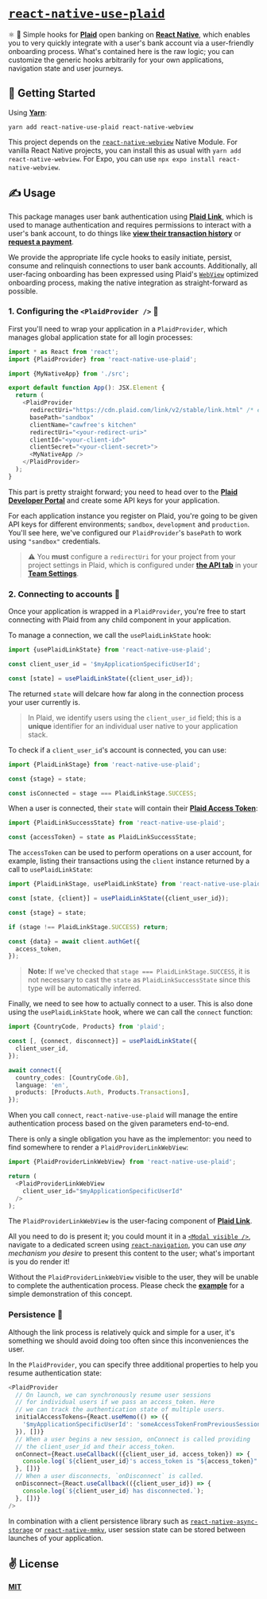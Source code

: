 # [`react-native-use-plaid`](https://npmjs.com/package/react-native-use-plaid)
⚛️ 💸 Simple hooks for [__Plaid__](https://plaid.com/) open banking on [__React Native__](https://reactnative.dev), which enables you to very quickly integrate with a user's bank account via a user-friendly onboarding process. What's contained here is the raw logic; you can customize the generic hooks arbitrarily for your own applications, navigation state and user journeys.

## 🚀 Getting Started

Using [__Yarn__](https://yarnpkg.com/):

```shell
yarn add react-native-use-plaid react-native-webview
```
This project depends on the [`react-native-webview`](https://github.com/react-native-webview/react-native-webview) Native Module. For vanilla React Native projects, you can install this as usual with `yarn add react-native-webview`. For Expo, you can use `npx expo install react-native-webview`.

## ✍️ Usage

This package manages user bank authentication using [__Plaid Link__](https://plaid.com/docs/link/), which is used to manage authentication and requires permissions to interact with a user's bank account, to do things like [__view their transaction history__](https://plaid.com/products/transactions/) or [__request a payment__](https://plaid.com/en-gb/use-cases/payments/).

We provide the appropriate life cycle hooks to easily initiate, persist, consume and relinquish connections to user bank accounts. Additionally, all user-facing onboarding has been expressed using Plaid's [`WebView`](https://github.com/react-native-webview/react-native-webview) optimized onboarding process, making the native integration as straight-forward as possible.

### 1. Configuring the `<PlaidProvider />` 🔧

First you'll need to wrap your application in a `PlaidProvider`, which manages global application state for all login processes:

```typescript
import * as React from 'react';
import {PlaidProvider} from 'react-native-use-plaid';

import {MyNativeApp} from './src';

export default function App(): JSX.Element {
  return (
    <PlaidProvider
      redirectUri="https://cdn.plaid.com/link/v2/stable/link.html" /* example */
      basePath="sandbox"
      clientName="cawfree's kitchen"
      redirectUri="<your-redirect-uri>"
      clientId="<your-client-id>"
      clientSecret="<your-client-secret>">
      <MyNativeApp />
    </PlaidProvider>
  );
}
```

This part is pretty straight forward; you need to head over to the [__Plaid Developer Portal__](https://dashboard.plaid.com/signup) and create some API keys for your application.

For each application instance you register on Plaid, you're going to be given API keys for different environments; `sandbox`, `development` and `production`. You'll see here, we've configured our `PlaidProvider`'s `basePath` to work using `"sandbox"` credentials.

> ⚠️ You __must__ configure a `redirectUri` for your project from your project settings in Plaid, which is configured under [__the API tab__](https://dashboard.plaid.com/team/api) in your [__Team Settings__](https://dashboard.plaid.com/team).

### 2. Connecting to accounts 👛

Once your application is wrapped in a `PlaidProvider`, you're free to start connecting with Plaid from any child component in your application.

To manage a connection, we call the `usePlaidLinkState` hook:

```typescript
import {usePlaidLinkState} from 'react-native-use-plaid';

const client_user_id = '$myApplicationSpecificUserId';

const [state] = usePlaidLinkState({client_user_id});
```

The returned `state` will delcare how far along in the connection process your user currently is.

> In Plaid, we identify users using the `client_user_id` field; this is a __unique__ identifier for an individual user native to your application stack.

To check if a `client_user_id`'s account is connected, you can use:

```typescript
import {PlaidLinkStage} from 'react-native-use-plaid';

const {stage} = state;

const isConnected = stage === PlaidLinkStage.SUCCESS;
```

When a user is connected, their `state` will contain their [__Plaid Access Token__]():

```typescript
import {PlaidLinkSuccessState} from 'react-native-use-plaid';

const {accessToken} = state as PlaidLinkSuccessState;
```

The `accessToken` can be used to perform operations on a user account, for example, listing their transactions using the `client` instance returned by a call to `usePlaidLinkState`:

```typescript
import {PlaidLinkStage, usePlaidLinkState} from 'react-native-use-plaid';

const [state, {client}] = usePlaidLinkState({client_user_id});

const {stage} = state;

if (stage !== PlaidLinkStage.SUCCESS) return;

const {data} = await client.authGet({
  access_token,
});
```

> __Note:__ If we've checked that `stage === PlaidLinkStage.SUCCESS`, it is not necessary to cast the `state` as `PlaidLinkSuccessState` since this type will be automatically inferred.

Finally, we need to see how to actually connect to a user. This is also done using the `usePlaidLinkState` hook, where we can call the `connect` function:

```typescript
import {CountryCode, Products} from 'plaid';

const [, {connect, disconnect}] = usePlaidLinkState({
  client_user_id,
});

await connect({
  country_codes: [CountryCode.Gb],
  language: 'en',
  products: [Products.Auth, Products.Transactions],
});
```

When you call `connect`, `react-native-use-plaid` will manage the entire authentication process based on the given parameters end-to-end.

There is only a single obligation you have as the implementor: you need to find somewhere to render a `PlaidProviderLinkWebView`:


```typescript
import {PlaidProviderLinkWebView} from 'react-native-use-plaid';

return (
  <PlaidProviderLinkWebView
    client_user_id="$myApplicationSpecificUserId"
  />
);
```

The `PlaidProviderLinkWebView` is the user-facing component of [__Plaid Link__](https://plaid.com/docs/link/).

All you need to do is present it; you could mount it in a [`<Modal visible />`](https://reactnative.dev/docs/modal), navigate to a dedicated screen using [`react-navigation`](https://reactnavigation.org/), you can use _any mechanism you desire_ to present this content to the user; what's important is you do render it!

Without the `PlaidProviderLinkWebView` visible to the user, they will be unable to complete the authentication process. Please check the [__example__](./example) for a simple demonstration of this concept.

### Persistence 💾

Although the link process is relatively quick and simple for a user, it's something we should avoid doing too often since this inconveniences the user.

In the `PlaidProvider`, you can specify three additional properties to help you resume authentication state:

```typescript
<PlaidProvider
  // On launch, we can synchronously resume user sessions
  // for individual users if we pass an access_token. Here
  // we can track the authentication state of multiple users.
  initialAccessTokens={React.useMemo(() => ({
    '$myApplicationSpecificUserId': 'someAccessTokenFromPreviousSession',
  }), [])}
  // When a user begins a new session, onConnect is called providing
  // the client_user_id and their access_token.
  onConnect={React.useCallback(({client_user_id, access_token}) => {
    console.log(`${client_user_id}'s access_token is "${access_token}"!`);
  }, [])}
  // When a user disconnects, `onDisconnect` is called.
  onDisconnect={React.useCallback(({client_user_id}) => {
    console.log(`${client_user_id} has disconnected.`);
  }, [])}
/>
````

In combination with a client persistence library such as [`react-native-async-storage`](https://github.com/react-native-async-storage/async-storage) or [`react-native-mmkv`](https://github.com/mrousavy/react-native-mmkv), user session state can be stored between launches of your application.

## ✌️ License
[__MIT__](./LICENSE)
